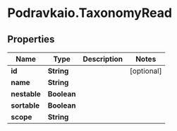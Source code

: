 # Podravkaio.TaxonomyRead

## Properties
Name | Type | Description | Notes
------------ | ------------- | ------------- | -------------
**id** | **String** |  | [optional] 
**name** | **String** |  | 
**nestable** | **Boolean** |  | 
**sortable** | **Boolean** |  | 
**scope** | **String** |  | 


